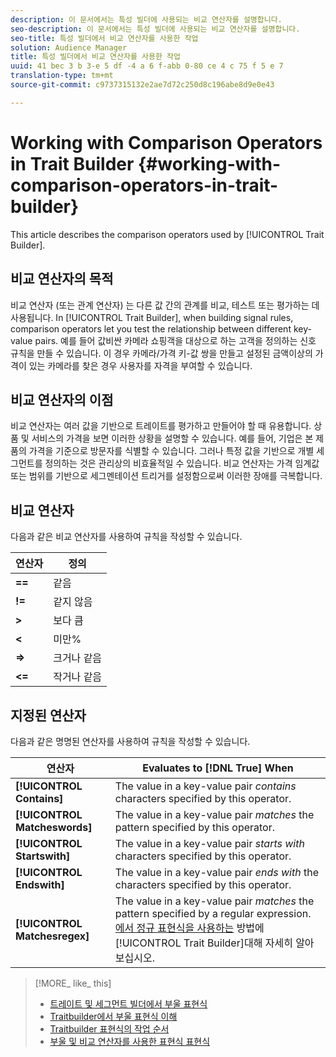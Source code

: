 ```yaml
---
description: 이 문서에서는 특성 빌더에 사용되는 비교 연산자를 설명합니다.
seo-description: 이 문서에서는 특성 빌더에 사용되는 비교 연산자를 설명합니다.
seo-title: 특성 빌더에서 비교 연산자를 사용한 작업
solution: Audience Manager
title: 특성 빌더에서 비교 연산자를 사용한 작업
uuid: 41 bec 3 b 3-e 5 df -4 a 6 f-abb 0-80 ce 4 c 75 f 5 e 7
translation-type: tm+mt
source-git-commit: c9737315132e2ae7d72c250d8c196abe8d9e0e43

---
```



# Working with Comparison Operators in Trait Builder {#working-with-comparison-operators-in-trait-builder}

This article describes the comparison operators used by [!UICONTROL Trait Builder].

## 비교 연산자의 목적

<!-- c_tb_comparison_operators.xml -->

비교 연산자 (또는 관계 연산자) 는 다른 값 간의 관계를 비교, 테스트 또는 평가하는 데 사용됩니다. In [!UICONTROL Trait Builder], when building signal rules, comparison operators let you test the relationship between different key-value pairs. 예를 들어 값비싼 카메라 쇼핑객을 대상으로 하는 고객을 정의하는 신호 규칙을 만들 수 있습니다. 이 경우 카메라/가격 키-값 쌍을 만들고 설정된 금액이상의 가격이 있는 카메라를 찾은 경우 사용자를 자격을 부여할 수 있습니다.

## 비교 연산자의 이점

비교 연산자는 여러 값을 기반으로 트레이트를 평가하고 만들어야 할 때 유용합니다. 상품 및 서비스의 가격을 보면 이러한 상황을 설명할 수 있습니다. 예를 들어, 기업은 본 제품의 가격을 기준으로 방문자를 식별할 수 있습니다. 그러나 특정 값을 기반으로 개별 세그먼트를 정의하는 것은 관리상의 비효율적일 수 있습니다. 비교 연산자는 가격 임계값 또는 범위를 기반으로 세그멘테이션 트리거를 설정함으로써 이러한 장애를 극복합니다.

## 비교 연산자

다음과 같은 비교 연산자를 사용하여 규칙을 작성할 수 있습니다.

| 연산자 | 정의 |
|---|---|
| **==** | 같음 |
| **!=** | 같지 않음 |
| **&gt;** | 보다 큼 |
| **&lt;** |  미만% |
| **=&gt;** | 크거나 같음 |
| **&lt;=** | 작거나 같음 |

## 지정된 연산자

다음과 같은 명명된 연산자를 사용하여 규칙을 작성할 수 있습니다.

| 연산자 | Evaluates to [!DNL True] When |
|---|---|
| **[!UICONTROL Contains]** | The value in a key-value pair *contains* characters specified by this operator. |
| **[!UICONTROL Matcheswords]** | The value in a key-value pair *matches* the pattern specified by this operator. |
| **[!UICONTROL Startswith]** | The value in a key-value pair *starts with* characters specified by this operator. |
| **[!UICONTROL Endswith]** | The value in a key-value pair *ends with* the characters specified by this operator. |
| **[!UICONTROL Matchesregex]** | The value in a key-value pair *matches* the pattern specified by a regular expression. [에서 정규 표현식을 사용하는](../../features/traits/trait-builder-regex.md) 방법에 [!UICONTROL Trait Builder]대해 자세히 알아보십시오. |

>[!MORE_ like_ this]
>
>* [트레이트 및 세그먼트 빌더에서 부울 표현식](../../reference/boolean-expressions-tsb.md)
>* [Traitbuilder에서 부울 표현식 이해](../../reference/boolean-expressions-tsb.md)
>* [Traitbuilder 표현식의 작업 순서](../../features/traits/trait-operator-precedence.md)
>* [부울 및 비교 연산자를 사용한 표현식 표현식](../../features/traits/trait-expression-samples.md)

